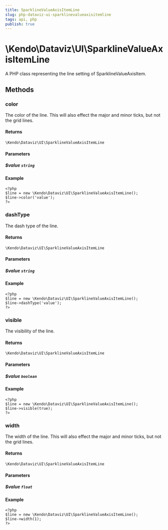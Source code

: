 ```yaml
---
title: SparklineValueAxisItemLine
slug: php-dataviz-ui-sparklinevalueaxisitemline
tags: api, php
publish: true
---
```


# \Kendo\Dataviz\UI\SparklineValueAxisItemLine

A PHP class representing the line setting of SparklineValueAxisItem.


## Methods

### color
The color of the line. This will also effect the major and minor ticks, but
not the grid lines.

#### Returns
`\Kendo\Dataviz\UI\SparklineValueAxisItemLine`

#### Parameters

##### $value `string`



#### Example 
    <?php
    $line = new \Kendo\Dataviz\UI\SparklineValueAxisItemLine();
    $line->color('value');
    ?>

### dashType
The dash type of the line.

#### Returns
`\Kendo\Dataviz\UI\SparklineValueAxisItemLine`

#### Parameters

##### $value `string`



#### Example 
    <?php
    $line = new \Kendo\Dataviz\UI\SparklineValueAxisItemLine();
    $line->dashType('value');
    ?>

### visible
The visibility of the line.

#### Returns
`\Kendo\Dataviz\UI\SparklineValueAxisItemLine`

#### Parameters

##### $value `boolean`



#### Example 
    <?php
    $line = new \Kendo\Dataviz\UI\SparklineValueAxisItemLine();
    $line->visible(true);
    ?>

### width
The width of the line. This will also effect the major and minor ticks, but
not the grid lines.

#### Returns
`\Kendo\Dataviz\UI\SparklineValueAxisItemLine`

#### Parameters

##### $value `float`



#### Example 
    <?php
    $line = new \Kendo\Dataviz\UI\SparklineValueAxisItemLine();
    $line->width(1);
    ?>

